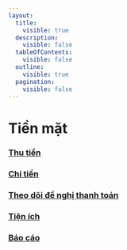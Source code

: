 ```yaml
---
layout:
  title:
    visible: true
  description:
    visible: false
  tableOfContents:
    visible: false
  outline:
    visible: true
  pagination:
    visible: false
---
```


# Tiền mặt

### [Thu tiền](thu-tien/)

### [Chi tiền](chi-tien/)

### [Theo dõi đề nghị thanh toán](theo-doi-de-nghi-thanh-toan/)

### [Tiện ích](tien-ich/)

### [Báo cáo](bao-cao/)
